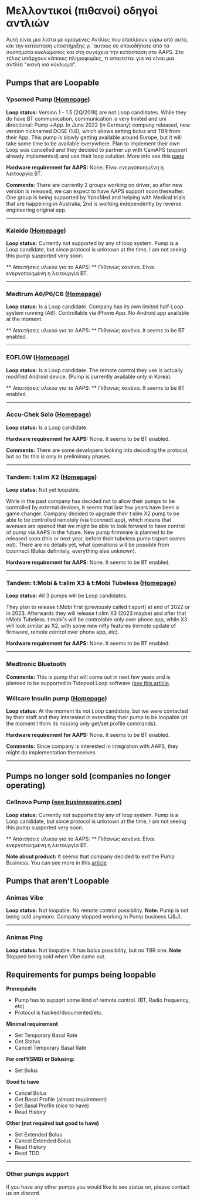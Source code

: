 # Μελλοντικοί (πιθανοί) οδηγοί αντλιών

Αυτή είναι μια λίστα με ορισμένες Αντλίες που επιπλέουν γύρω από αυτό, και την κατάσταση υποστήριξης γι 'αυτούς σε οποιοδήποτε από τα συστήματα κυκλώματος και στη συνέχεια την κατάσταση στο AAPS. Στο τέλος υπάρχουν κάποιες πληροφορίες, τι απαιτείται για να είναι μια αντλία "ικανή για κύκλωμα".

## Pumps that are Loopable

### Ypsomed Pump ([Homepage](https://www.ypsomed.com/en/diabetes-care-mylife.html))

**Loop status:** Version 1 - 1.5 (2Q/2018) are not Loop candidates. While they do have BT communication, communication is very limited and uni directional: Pump->App. In June 2022 (in Germany) company released, new version nicknamed DOSE (1.6), which allows setting bolus and TBR from their App. This pump is slowly getting available around Europe, but it will take some time to be available everywhere. Plan to implement their own Loop was cancelled and they decided to partner up with CamAPS (support already implemented) and use their loop solution. More info see this [page](https://www.mylife-diabetescare.com/en/loop-program.html)

**Hardware requirement for AAPS:** None. Είναι ενεργοποιημένη η λειτουργία BT.

**Comments:** There are currently 2 groups working on driver, so after new version is released, we can expect to have AAPS support soon thereafter. One group is being supported by YpsoMed and helping with Medical trials that are happening in Australia, 2nd is working independently by reverse engineering original app.

* * *

### Kaleido ([Homepage](https://www.hellokaleido.com/))

**Loop status:** Currently not supported by any of loop system. Pump is a Loop candidate, but since protocol is unknown at the time, I am not seeing this pump supported very soon.

** Απαιτήσεις υλικού για το AAPS: ** Πιθανώς κανένα. Είναι ενεργοποιημένη η λειτουργία BT.

* * *

### Medtrum A6/P6/C6 ([Homepage](https://www.medtrum.com/product/nanopump.html))

**Loop status:** Is a Loop candidate. Company has its own limited half-Loop system running (A6). Controllable via iPhone App. No Android app available at the moment.

** Απαιτήσεις υλικού για το AAPS: ** Πιθανώς κανένα. It seems to be BT enabled.

* * *

### EOFLOW ([Homepage](http://www.eoflow.com/eng/main/main.html))

**Loop status:** Is a Loop candidate. The remote control they use is actually modified Android device. (Pump is currently available only in Korea).

** Απαιτήσεις υλικού για το AAPS: ** Πιθανώς κανένα. It seems to be BT enabled.

* * *

### Accu-Chek Solo ([Homepage](https://www.roche.com/media/releases/med-cor-2018-07-23.htm))

**Loop status:** Is a Loop candidate.

**Hardware requirement for AAPS:** None. It seems to be BT enabled.

**Comments:** There are some developers looking into decoding the protocol, but so far this is only in preliminary phases.

* * *

### Tandem: t:slim X2 ([Homepage](https://www.tandemdiabetes.com/))

**Loop status:** Not yet loopable.

While in the past company has decided not to allow their pumps to be controlled by external devices, it seems that last few years have been a game changer. Company decided to upgrade their t:slim X2 pump to be able to be controlled remotely (via t:connect app), which means that avenues are opened that we might be able to look forward to have control of pump via AAPS in the future. New pump firmware is planned to be released soon (this or next year, before their tubeless pump t:sport comes out). There are no details yet, what operations will be possible from t:connect (Bolus definitely, everything else unknown).

**Hardware requirement for AAPS:** None. It seems to be BT enabled.

* * *

### Tandem: t:Mobi & t:slim X3 & t:Mobi Tubeless ([Homepage](https://www.tandemdiabetes.com/about-us/pipeline))

**Loop status:** All 3 pumps will be Loop candidates.

They plan to release t:Mobi first (previously called t:sport) at end of 2022 or in 2023. Afterwards they will release t:slim X3 (2023 maybe) and after that t:Mobi Tubeless. t:mobi's will be controlable only over phone app, while X3 will look similar as X2, with some new nifty features (remote update of firmware, remote control over phone app, etc).

**Hardware requirement for AAPS:** None. It seems to be BT enabled.

* * *

### Medtronic Bluetooth

**Comments:** This is pump that will come out in next few years and is planned to be supported in Tidepool Loop software ([see this article](https://www.tidepool.org/blog/tidepool-loop-medtronic-collaboration).

### Willcare Insulin pump ([Homepage](http://en.shinmyungmedi.com))

**Loop status:** At the moment its not Loop candidate, but we were contacted by their staff and they interested in extending their pump to be loopable (at the moment I think its missing only get/set profile commands).

**Hardware requirement for AAPS:** None. It seems to be BT enabled.

**Comments:** Since company is interested in integration with AAPS, they might do implementation themselves.

* * *

## Pumps no longer sold (companies no longer operating)

### Cellnovo Pump ([see businesswire.com](https://www.businesswire.com/news/home/20190328005829/en/Cellnovo-Stops-Manufacturing-and-Commercial-Operations))

**Loop status:** Currently not supported by any of loop system. Pump is a Loop candidate, but since protocol is unknown at the time, I am not seeing this pump supported very soon.

** Απαιτήσεις υλικού για το AAPS: ** Πιθανώς κανένα. Είναι ενεργοποιημένη η λειτουργία BT.

**Note about product:** It seems that company decided to exit the Pump Business. You can see more in this [article](https://diabetogenic.wordpress.com/2019/04/01/and-then-cellnovo-disappeared/?fbclid=IwAR12Ow6gVbEOuD1zw7aNjBwqj5_aPkPipteHY1VHBvT3mchlH2y7Us6ZeAU)

## Pumps that aren't Loopable

### Animas Vibe

**Loop status:** Not loopable. No remote control possibility. **Note:** Pump is not being sold anymore. Company stopped working in Pump business (J&J).

* * *

### Animas Ping

**Loop status:** Not loopable. It has bolus possibility, but no TBR one. **Note** Stopped being sold when Vibe came out.

## Requirements for pumps being loopable

**Prerequisite**

- Pump has to support some kind of remote control. (BT, Radio frequency, etc)
- Protocol is hacked/documented/etc.

**Minimal requirement**

- Set Temporary Basal Rate
- Get Status
- Cancel Temporary Basal Rate

**For oref1(SMB) or Bolusing:**

- Set Bolus

**Good to have**

- Cancel Bolus
- Get Basal Profile (almost requirement)
- Set Basal Profile (nice to have)
- Read History 

**Other (not required but good to have)**

- Set Extended Bolus
- Cancel Extended Bolus
- Read History
- Read TDD

* * *

### Other pumps support

If you have any other pumps you would like to see status on, please contact us on discord.